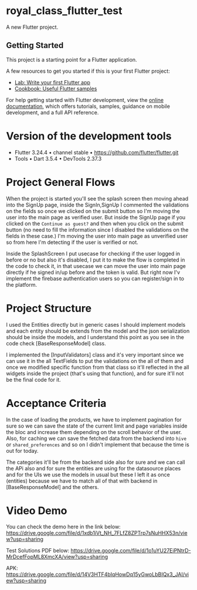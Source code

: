 # royal_class_flutter_test

A new Flutter project.

## Getting Started

This project is a starting point for a Flutter application.

A few resources to get you started if this is your first Flutter project:

- [Lab: Write your first Flutter app](https://docs.flutter.dev/get-started/codelab)
- [Cookbook: Useful Flutter samples](https://docs.flutter.dev/cookbook)

For help getting started with Flutter development, view the
[online documentation](https://docs.flutter.dev/), which offers tutorials,
samples, guidance on mobile development, and a full API reference.


# Version of the development tools

- Flutter 3.24.4 • channel stable • https://github.com/flutter/flutter.git
- Tools • Dart 3.5.4 • DevTools 2.37.3

# Project General Flows

When the project is started you'll see the splash screen then moving ahead into the
SignUp page, inside the SignIn,SignUp I commented the validations on the fields so
once we clicked on the submit button so I'm moving the user into the main page as
verified user. But inside the SignUp page if you clicked on the `Continue as guest?`
and then when you click on the submit button (no need to fill the information since I disabled
the validations on the fields in these case.) I'm moving the user into main page as unverified
user so from here I'm detecting if the user is verified or not.

Inside the SplashScreen I put usecase for checking if the user logged in before or no but
also it's disabled, I put it to make the flow is completed in the code to check it, in that usecase
we can move the user into main page directly if he signed in/up before and the token is valid.
But right now I'v implement the firebase authentication users so you can register/sign in 
to the platform.


# Project Structure

I used the Entities directly but in generic cases I should implement models
and each entity should be extends from the model and the json serialization should be inside
the models, and I understand this point as you see in the code check [BaseResponseModel] class.

I implemented the [InputValidators] class and it's very important since we can use it in
the all TextFields to put the validations on the all of them and once we modified specific
function from that class so it'll reflected in the all widgets inside the project
(that's using that function), and for sure it'll not be the final code for it.


# Acceptance Criteria

In the case of loading the products, we have to implement pagination for sure so we can save the state of the current 
limit and page variables inside the bloc and increase them depending on the scroll behavior of the user.
Also, for caching we can save the fetched data from the backend into `hive` or `shared_preferences` and so on I didn't implement that because the time 
is out for today.

The categories it'll be from the backend side also for sure and we can call the APi also and for sure the entities are using for the datasource places 
and for the UIs we use the models in usual but these I left it as once (entities) because we have to match all of that with backend in [BaseResponseModel] and the others. 

# Video Demo

You can check the demo here in the link below:
https://drive.google.com/file/d/1xdb1iVt_NH_7FLfZ8ZPTrp7sNuHHX53n/view?usp=sharing


Test Solutions PDF below:
https://drive.google.com/file/d/1o1uYU27EiPNtrD-MrDcefFopML8XmcXA/view?usp=sharing

APK:
https://drive.google.com/file/d/14V3HTF4bIqHowDq15yGwoLbBIQx3_JAI/view?usp=sharing